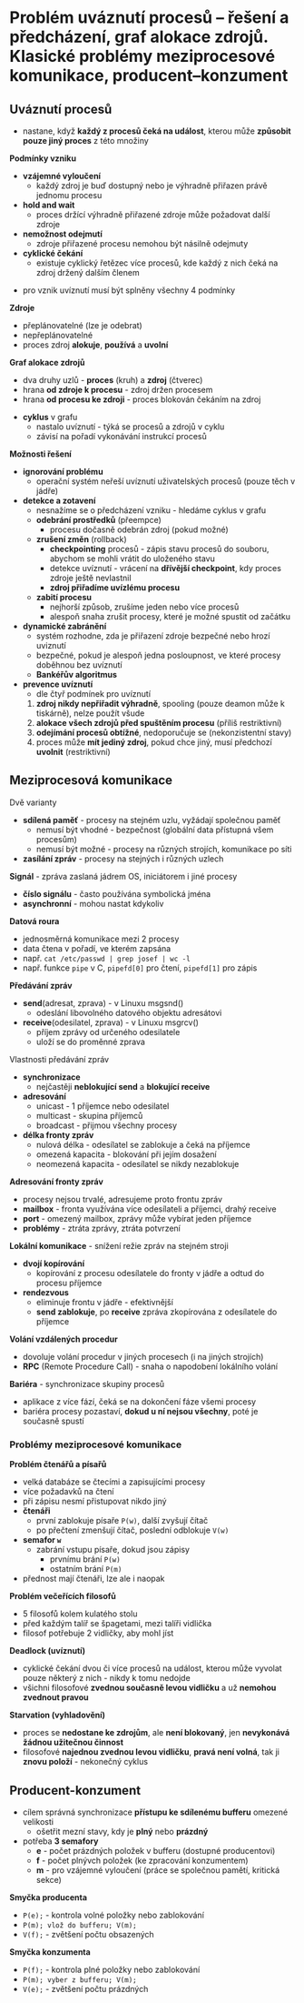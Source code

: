 
# Problém uváznutí procesů – řešení a předcházení, graf alokace zdrojů. Klasické problémy meziprocesové komunikace, producent–konzument

## Uváznutí procesů

- nastane, když **každý z procesů čeká na událost**, kterou může **způsobit pouze jiný proces** z této množiny

**Podmínky vzniku**
- **vzájemné vyloučení**
	- každý zdroj je buď dostupný nebo je výhradně přiřazen právě jednomu procesu
- **hold and wait**
	- proces držící výhradně přiřazené zdroje může požadovat další zdroje
- **nemožnost odejmutí**
	- zdroje přiřazené procesu nemohou být násilně odejmuty
- **cyklické čekání**
	- existuje cyklický řetězec více procesů, kde každý z nich čeká na zdroj držený dalším členem
+ pro vznik uvíznutí musí být splněny všechny 4 podmínky

**Zdroje**
- přeplánovatelné (lze je odebrat)
- nepřeplánovatelné
- proces zdroj **alokuje**, **používá** a **uvolní**

**Graf alokace zdrojů**
- dva druhy uzlů - **proces** (kruh) a **zdroj** (čtverec)
- hrana **od zdroje k procesu** - zdroj držen procesem
- hrana **od procesu ke zdroji** - proces blokován čekáním na zdroj
+ **cyklus** v grafu
	- nastalo uvíznutí - týká se procesů a zdrojů v cyklu
	- závisí na pořadí vykonávání instrukcí procesů

**Možnosti řešení**
- **ignorování problému**
	- operační systém neřeší uvíznutí uživatelských procesů (pouze těch v jádře)
- **detekce a zotavení**
	- nesnažíme se o předcházení vzniku - hledáme cyklus v grafu
	- **odebrání prostředků** (přeempce)
		- procesu dočasně odebrán zdroj (pokud možné)
	- **zrušení změn** (rollback)
		- **checkpointing** procesů - zápis stavu procesů do souboru, abychom se mohli vrátit do uloženého stavu
		- detekce uvíznutí - vrácení na **dřívější checkpoint**, kdy proces zdroje ještě nevlastnil
		- **zdroj přiřadíme uvízlému procesu**
	- **zabití procesu**
		- nejhorší způsob, zrušíme jeden nebo více procesů
		- alespoň snaha zrušit procesy, které je možné spustit od začátku
- **dynamické zabránění**
	- systém rozhodne, zda je přiřazení zdroje bezpečné nebo hrozí uviznutí
	- bezpečné, pokud je alespoň jedna posloupnost, ve které procesy doběhnou bez uvíznutí
	- **Bankéřův algoritmus**
- **prevence uvíznutí**
	- dle čtyř podmínek pro uvíznutí
	1. **zdroj nikdy nepřiřadit výhradně**, spooling (pouze deamon může k tiskárně), nelze použít všude
	2. **alokace všech zdrojů před spuštěním procesu** (příliš restriktivní)
	3. **odejímání procesů obtížné**, nedoporučuje se (nekonzistentní stavy)
	4. proces může **mít jediný zdroj**, pokud chce jiný, musí předchozí **uvolnit** (restriktivní)

## Meziprocesová komunikace

Dvě varianty
- **sdílená paměť** - procesy na stejném uzlu, vyžádají společnou paměť
	- nemusí být vhodné - bezpečnost (globální data přístupná všem procesům)
	- nemusí být možné - procesy na různých strojích, komunikace po síti
- **zasílání zpráv** - procesy na stejných i různých uzlech

**Signál** - zpráva zaslaná jádrem OS, iniciátorem i jiné procesy
- **číslo signálu** - často používána symbolická jména
- **asynchronní** - mohou nastat kdykoliv

**Datová roura**
- jednosměrná komunikace mezi 2 procesy
- data čtena v pořadí, ve kterém zapsána
- např. `cat /etc/passwd | grep josef | wc -l`
- např. funkce `pipe` v C, `pipefd[0]` pro čtení, `pipefd[1]` pro zápis

**Předávání zpráv**
- **send**(adresat, zprava) - v Linuxu msgsnd()
	- odeslání libovolného datového objektu adresátovi
- **receive**(odesilatel, zprava) - v Linuxu msgrcv()
	- příjem zprávy od určeného odesilatele
	- uloží se do proměnné zprava

Vlastnosti předávání zpráv
- **synchronizace**
	- nejčastěji **neblokující send** a **blokující receive**
- **adresování**
	- unicast - 1 příjemce nebo odesilatel
	- multicast - skupina příjemců
	- broadcast - přijmou všechny procesy
- **délka fronty zpráv**
	- nulová délka - odesílatel se zablokuje a čeká na příjemce
	- omezená kapacita - blokování při jejím dosažení
	- neomezená kapacita - odesílatel se nikdy nezablokuje

**Adresování fronty zpráv**
- procesy nejsou trvalé, adresujeme proto frontu zpráv
- **mailbox** - fronta využívána více odesílateli a příjemci, drahý receive
- **port** - omezený mailbox, zprávy může vybírat jeden příjemce
- **problémy** - ztráta zprávy, ztráta potvrzení

**Lokální komunikace** - snížení režie zpráv na stejném stroji
- **dvojí kopírování**
	- kopírování z procesu odesílatele do fronty v jádře a odtud do procesu příjemce
- **rendezvous**
	- eliminuje frontu v jádře - efektivnější
	- **send zablokuje**, po **receive** zpráva zkopírována z odesílatele do příjemce

**Volání vzdálených procedur**
- dovoluje volání procedur v jiných procesech (i na jiných strojích)
- **RPC** (Remote Procedure Call) - snaha o napodobení lokálního volání

**Bariéra** - synchronizace skupiny procesů
- aplikace z více fází, čeká se na dokončení fáze všemi procesy
- bariéra procesy pozastaví, **dokud u ní nejsou všechny**, poté je současně spustí

### Problémy meziprocesové komunikace

**Problém čtenářů a písařů**
- velká databáze se čtecími a zapisujícími procesy
- více požadavků na čtení
- při zápisu nesmí přistupovat nikdo jiný
- **čtenáři**
	- první zablokuje písaře `P(w)`, další zvyšují čítač
	- po přečtení zmenšují čítač, poslední odblokuje `V(w)`
- **semafor `w`**
	- zabrání vstupu písaře, dokud jsou zápisy
		- prvnímu brání `P(w)`
		- ostatním brání `P(m)`
- přednost mají čtenáři, lze ale i naopak

**Problém večeřících filosofů**
- 5 filosofů kolem kulatého stolu
- před každým talíř se špagetami, mezi talíři vidlička
- filosof potřebuje 2 vidličky, aby mohl jíst

**Deadlock (uvíznutí)**
- cyklické čekání dvou či více procesů na událost, kterou může vyvolat pouze některý z nich - nikdy k tomu nedojde
- všichni filosofové **zvednou současně levou vidličku** a už **nemohou zvednout pravou**

**Starvation (vyhladovění)**
- proces se **nedostane ke zdrojům**, ale **není blokovaný**, jen **nevykonává žádnou užitečnou činnost**
- filosofové **najednou zvednou levou vidličku**, **pravá není volná**, tak ji **znovu položí** - nekonečný cyklus

## Producent-konzument

- cílem správná synchronizace **přístupu ke sdílenému bufferu** omezené velikosti
	- ošetřit mezní stavy, kdy je **plný** nebo **prázdný**
- potřeba **3 semafory**
	+ **e** - počet prázdných položek v bufferu (dostupné producentovi)
	+ **f** - počet plnývch položek (ke zpracování konzumentem)
	+ **m** - pro vzájemné vyloučení (práce se společnou pamětí, kritická sekce)

**Smyčka producenta**
- `P(e);` - kontrola volné položky nebo zablokování
- `P(m); vlož do bufferu; V(m);`
- `V(f);` - zvětšení počtu obsazených

**Smyčka konzumenta**
- `P(f);` - kontrola plné položky nebo zablokování
- `P(m); vyber z bufferu; V(m);`
- `V(e);` - zvětšení počtu prázdných